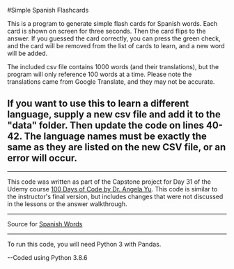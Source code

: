 #Simple Spanish Flashcards

This is a program to generate simple flash cards for Spanish words. Each card is shown 
on screen for three seconds. Then the card flips to the answer. If you guessed the card 
correctly, you can press the green check, and the card will be removed from the list of 
cards to learn, and a new word will be added.

The included csv file contains 1000 words (and their translations), 
but the program will only reference 100 words at a time. Please note the translations
came from Google Translate, and they may not be accurate. 

If you want to use this to learn a different language, supply a new
csv file and add it to the "data" folder. Then update the code on lines
40-42. The language names must be exactly the same as they are listed on 
the new CSV file, or an error will occur. 
---



---
This code was written as part of the Capstone project for Day 31 of the 
Udemy course [100 Days of Code by Dr. Angela Yu](https://www.udemy.com/course/100-days-of-code/). 
This code is similar to the instructor's final version, but 
includes changes that were not discussed in 
the lessons or the answer walkthrough. 

---

Source for [Spanish Words](https://en.wiktionary.org/wiki/Wiktionary:Frequency_lists/Spanish1000)

---

To run this code, you will need Python 3 with Pandas. 

--Coded using Python 3.8.6